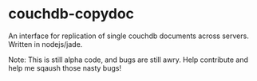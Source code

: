 couchdb-copydoc
===============

An interface for replication of single couchdb documents across servers. Written in nodejs/jade.


Note:
This is still alpha code, and bugs are still awry. Help contribute and help me sqaush those nasty bugs!

